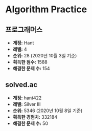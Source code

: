 # Algorithm Practice

## 프로그래머스

- **계정:** Hant
- **레벨:** 4
- **순위:** 28 (2020년 10월 3일 기준)
- **획득한 점수:** 1588
- **해결한 문제 수:** 154

## solved.ac

- **계정:** hant422
- **레벨:** Silver III
- **순위:** 5346 (2020년 10월 8일 기준)
- **획득한 경험치:** 332184
- **해결한 문제 수:** 50
